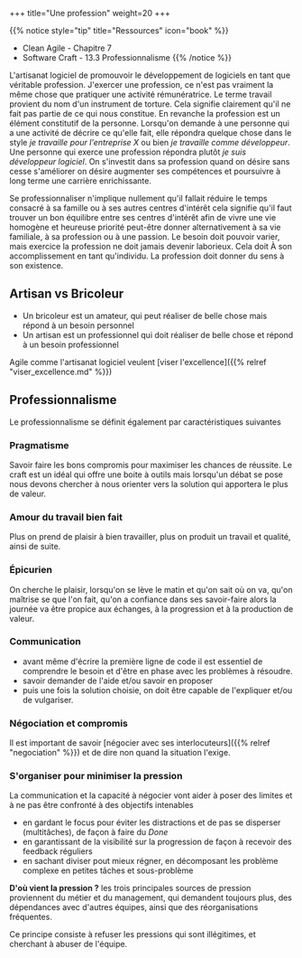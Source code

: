 +++
title="Une profession"
weight=20
+++

{{% notice style="tip" title="Ressources" icon="book" %}}
- Clean Agile - Chapitre 7
- Software Craft - 13.3 Professionnalisme
{{% /notice %}}

L'artisanat logiciel de promouvoir le développement de logiciels en tant que véritable profession. J'exercer une profession, ce n'est pas vraiment la même chose que pratiquer une activité rémunératrice. Le terme travail provient du nom d'un instrument de torture. Cela signifie clairement qu'il ne fait pas partie de ce qui nous constitue. En revanche la profession est un élément constitutif de la personne. Lorsqu'on demande à une personne qui a une activité de décrire ce qu'elle fait, elle répondra quelque chose dans le style *je travaille pour l'entreprise X* ou bien *je travaille comme développeur*. Une personne qui exerce une profession répondra plutôt *je suis développeur logiciel*. On s'investit dans sa profession quand on désire sans cesse s'améliorer on désire augmenter ses compétences et poursuivre à long terme une carrière enrichissante. 

Se professionnaliser n'implique nullement qu'il fallait réduire le temps consacré à sa famille ou à ses autres centres d'intérêt cela signifie qu'il faut trouver un bon équilibre entre ses centres d'intérêt afin de vivre une vie homogène et heureuse priorité peut-être donner alternativement à sa vie familiale, à sa profession ou à une passion. Le besoin doit pouvoir varier, mais exercice la profession ne doit jamais devenir laborieux. Cela doit À son accomplissement en tant qu'individu. La profession doit donner du sens à son existence.

## Artisan vs Bricoleur


- Un bricoleur est un amateur, qui peut réaliser de belle chose mais répond à un besoin personnel
- Un artisan est un professionnel qui doit réaliser de belle chose et répond à un besoin professionnel

Agile comme l'artisanat logiciel veulent [viser l'excellence]({{% relref "viser_excellence.md" %}})

## Professionnalisme  
Le professionnalisme se définit également par caractéristiques suivantes 

### Pragmatisme
Savoir faire les bons compromis pour maximiser les chances de réussite. Le craft est un idéal qui offre une boite à outils mais lorsqu'un débat se pose nous devons chercher à nous orienter vers la solution qui apportera le plus de valeur.

### Amour du travail bien fait 
Plus on prend de plaisir à bien travailler, plus on produit un travail et qualité, ainsi de suite. 

### Épicurien
On cherche le plaisir, lorsqu'on se lève le matin et qu'on sait où on va, qu'on maîtrise se que l'on fait, qu'on a confiance dans ses savoir-faire alors la journée va être propice aux échanges, à la progression et à la production de valeur.

### Communication 
  - avant même d'écrire la première ligne de code il est essentiel de comprendre le besoin et d'être en phase avec les problèmes à résoudre. 
  - savoir demander de l'aide et/ou savoir en proposer
  - puis une fois la solution choisie, on doit être capable de l'expliquer et/ou de vulgariser.

### Négociation et compromis
Il est important de savoir [négocier avec ses interlocuteurs]({{% relref "negociation" %}}) et de dire non quand la situation l'exige.

### S'organiser pour minimiser la pression
La communication et la capacité à négocier vont aider à poser des limites et à ne pas être confronté à des objectifs intenables
- en gardant le focus pour éviter les distractions et de pas se disperser (multitâches), de façon à faire du *Done*
- en garantissant de la visibilité sur la progression de façon à recevoir des feedback réguliers
- en sachant diviser pout mieux régner, en décomposant les problème complexe en petites tâches et sous-problème

**D'où vient la pression ?** les trois principales sources de pression proviennent du métier et du management, qui demandent toujours plus, des dépendances avec d'autres équipes, ainsi que des réorganisations fréquentes.

Ce principe consiste à refuser les pressions qui sont illégitimes, et cherchant à abuser de l'équipe.